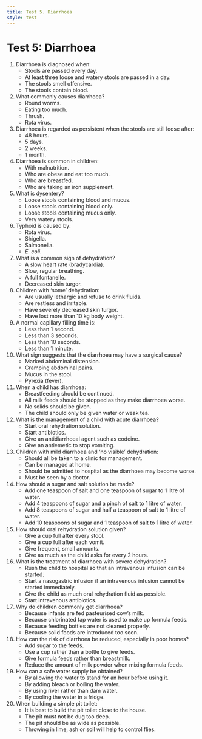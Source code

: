 ```yaml
---
title: Test 5. Diarrhoea
style: test
---
```


# Test 5: Diarrhoea

1.	Diarrhoea is diagnosed when:
	-	Stools are passed every day.
	+	At least three loose and watery stools are passed in a day.
	-	The stools smell offensive.
	-	The stools contain blood.
2.	What commonly causes diarrhoea?
	-	Round worms.
	-	Eating too much.
	-	Thrush.
	+	Rota virus.
3.	Diarrhoea is regarded as persistent when the stools are still loose after:
	-	48 hours.
	-	5 days.
	+	2 weeks.
	-	1 month.
4.	Diarrhoea is common in children:
	+	With malnutrition.
	-	Who are obese and eat too much.
	-	Who are breastfed.
	-	Who are taking an iron supplement.
5.	What is dysentery?
	+	Loose stools containing blood and mucus.
	-	Loose stools containing blood only.
	-	Loose stools containing mucus only.
	-	Very watery stools.
6.	Typhoid is caused by:
	-	Rota virus.
	-	Shigella.
	+	Salmonella.
	-	*E. coli*.
7.	What is a common sign of dehydration?
	-	A slow heart rate (bradycardia).
	-	Slow, regular breathing.
	-	A full fontanelle.
	+	Decreased skin turgor.
8.	Children with ‘some’ dehydration:
	-	Are usually lethargic and refuse to drink fluids.
	+	Are restless and irritable.
	-	Have severely decreased skin turgor.
	-	Have lost more than 10 kg body weight.
9.	A normal capillary filling time is:
	-	Less than 1 second.
	+	Less than 3 seconds.
	-	Less than 10 seconds.
	-	Less than 1 minute.
10.	What sign suggests that the diarrhoea may have a surgical cause?
	+	Marked abdominal distension.
	-	Cramping abdominal pains.
	-	Mucus in the stool.
	-	Pyrexia (fever).
11.	When a child has diarrhoea:
	+	Breastfeeding should be continued.
	-	All milk feeds should be stopped as they make diarrhoea worse.
	-	No solids should be given.
	-	The child should only be given water or weak tea.
12.	What is the management of a child with acute diarrhoea?
	+	Start oral rehydration solution.
	-	Start antibiotics.
	-	Give an antidiarrhoeal agent such as codeine.
	-	Give an antiemetic to stop vomiting.
13.	Children with mild diarrhoea and ‘no visible’ dehydration:
	-	Should all be taken to a clinic for management.
	+	Can be managed at home.
	-	Should be admitted to hospital as the diarrhoea may become worse.
	-	Must be seen by a doctor.
14.	How should a sugar and salt solution be made?
	-	Add one teaspoon of salt and one teaspoon of sugar to 1 litre of water.
	-	Add 4 teaspoons of sugar and a pinch of salt to 1 litre of water.
	+	Add 8 teaspoons of sugar and half a teaspoon of salt to 1 litre of water.
	-	Add 10 teaspoons of sugar and 1 teaspoon of salt to 1 litre of water.
15.	How should oral rehydration solution given?
	-	Give a cup full after every stool.
	-	Give a cup full after each vomit.
	+	Give frequent, small amounts.
	-	Give as much as the child asks for every 2 hours.
16.	What is the treatment of diarrhoea with severe dehydration?
	-	Rush the child to hospital so that an intravenous infusion can be started.
	+	Start a nasogastric infusion if an intra­venous infusion cannot be started immediately.
	-	Give the child as much oral rehydration fluid as possible.
	-	Start intravenous antibiotics.
17.	Why do children commonly get diarrhoea?
	-	Because infants are fed pasteurised cow’s milk.
	-	Because chlorinated tap water is used to make up formula feeds.
	+	Because feeding bottles are not cleaned properly.
	-	Because solid foods are introduced too soon.
18.	How can the risk of diarrhoea be reduced, especially in poor homes?
	-	Add sugar to the feeds.
	+	Use a cup rather than a bottle to give feeds.
	-	Give formula feeds rather than breastmilk.
	-	Reduce the amount of milk powder when mixing formula feeds.
19.	How can a safe water supply be obtained?
	-	By allowing the water to stand for an hour before using it.
	+	By adding bleach or boiling the water.
	-	By using river rather than dam water.
	-	By cooling the water in a fridge.
20.	When building a simple pit toilet:
	-	It is best to build the pit toilet close to the house.
	-	The pit must not be dug too deep.
	-	The pit should be as wide as possible.
	+	Throwing in lime, ash or soil will help to control flies.
